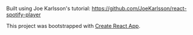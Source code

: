 Built using Joe Karlsson's tutorial:
https://github.com/JoeKarlsson/react-spotify-player

This project was bootstrapped with [Create React App](https://github.com/facebook/create-react-app).

